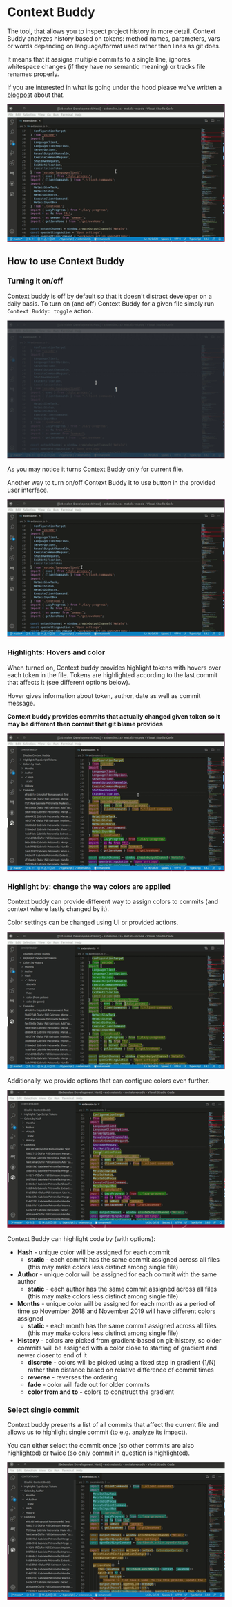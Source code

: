 # Context Buddy

The tool, that allows you to inspect project history in more detail. Context Buddy analyzes history based on tokens: method names, parameters, vars or words depending on language/format used rather then lines as git does.

It means that it assigns multiple commits to a single line, ignores whitespace changes (if they have no semantic meaning) or tracks file renames properly.

If you are interested in what is going under the hood please we've written a [blogpost](https://medium.com/@m.bednarz/165dac84425) about that.


![demo](demo.gif)


## How to use Context Buddy

### Turning it on/off

Context buddy is off by default so that it doesn’t distract developer on a daily basis. To turn on (and off) Context Buddy for a given file simply run `Context Buddy: toggle` action.


![turnOnOffAction](turnOnOffAction.gif)

As you may notice it turns Context Buddy only for current file.

Another way to turn on/off Context Buddy it to use button in the provided user interface.


![turnOnOffUI](turnOnUI.gif)


### Highlights: Hovers and color

When turned on, Context buddy provides highlight tokens with hovers over each token in the file. Tokens are highlighted according to the last commit that affects it (see different options below).

Hover gives information about token, author, date as well as commit message. 

**Context buddy provides commits that actually changed given token so it may be different then commit that git blame provides**

![hoover](hoover.gif)

### Highlight by: change the way colors are applied

Context buddy can provide different way to assign colors to commits (and context where lastly changed by it).

Color settings can be changed using UI or provided actions.

![highlightBy](highlightBy.gif)

Additionally, we provide options that can configure colors even further.

![highlightByOptions](highlightByOptions.gif)

Context Buddy can highlight code by (with options):

 * **Hash** - unique color will be assigned for each commit
   * **static** - each commit has the same commit assigned across all files (this may make colors less distinct among single file)
 * **Author** - unique color will be assigned for each commit with the same author
   * **static** - each author has the same commit assigned across all files (this may make colors less distinct among single file)
 * **Months** - unique color will be assigned for each month as a period of time so November 2018 and November 2019 will have different colors assigned
   * **static** - each month has the same commit assigned across all files (this may make colors less distinct among single file)
 * **History** - colors are picked from gradient-based on git-history, so older commits will be assigned with a color close to starting of gradient and newer closer to end of it
   * **discrete** - colors will be picked using a fixed step in gradient (1/N) rather than distance based on relative difference of commit times
   * **reverse** - reverses the ordering
   * **fade** - color will fade out for older commits
   * **color from and to** - colors to construct the gradient


### Select single commit


Context buddy presents a list of all commits that affect the current file and allows us to highlight single commit (to e.g. analyze its impact). 

You can either select the commit once (so other commits are also highlighted) or twice (so only commit in question is highlighted).


![singleCommit](singleCommit.gif)
   
